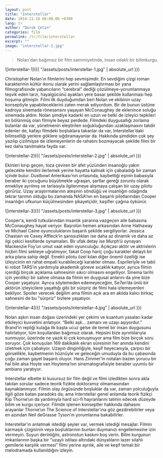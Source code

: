 ```yaml
---
layout: post
title: "Interstellar"
date: 2014-11-18 00:00:00 +0300
lang: tr
author: "Doruk Çetin"
categories: film
permalink: /tr/film/interstellar
excerpt: ""
image: "interstellar-1.jpg"
---
```

> Nolan'dan bağımsız bir film samimiyetinde, insan odaklı bir bilimkurgu.

![interstellar-1]({{ "/assets/posts/interstellar-1.jpg" | absolute_url }})

Christopher Nolan’ın filmlerini hep sevmişimdir. En sevdiğim çizgi roman karakterinin kültür ikonu olarak yerini sağlamlaştırması bir yana filmografisinde yabancıların “cerebral” dediği çözülmeye-yorumlanmaya teşvik eden tarzı, hayalgücünü ayakları yere basar şekilde kullanması hep hoşuma gitmiştir. Filmi ilk duyduğumdan beri Nolan ve ekibinin uzay konseptiyle yapabileceklerini zaten merak ediyordum. Bir de bunun üstüne kadroya sinemada rönesansını yaşayan McConaughey de eklenince soluğu sinemada aldım. Nolan şimdiye kadarki en uzun ve belki de izleyici tepkileri en bölünmüş olan filmiyle beyaz perdede. Filmdeki duygusallığı zorlama bulanlar da var, yönetmenin eleştirilen soğukluğundan uzaklaşmasını takdir edenler de, kafayı filmdeki boşluklara takanlar da var, Interstellar’daki bilimselliği yerlere göklere sığdıramayanlar da. Hakkında şimdiden çok şey yazılıp çizilmişse de izlemeyenlerin de rahatını bozmayacak şekilde filmi bir kez daha tanıtmakta fayda var.

![interstellar-2]({{ "/assets/posts/interstellar-2.jpg" | absolute_url }})

Ekinleri kırıp geçen, toza çeviren bir afet yüzünden insanoğlu yakın gelecekte kendini ilerlemek yerine hayatta kalmak için çabaladığı bir zaman içinde bulur. Dustbowl Amerikası’nın ortasında, kaybettiği eşinin babasıyla beraber iki çocuğunu büyütmekle uğraşan, şartlar gereği zorunlu olarak emekliye ayrılmış ve tarlasıyla ilgilenmeye alışmaya çalışan bir uzay pilotu görürüz. Uzay araştırmalarının ateşinin söndüğü ve insanlığın odağında tekrar tarımın olduğu bu zamanda NASA’nın en başarılı pilotlarından Cooper insanlığın ufkunun küçülmesinden şikayetçidir, kaşifler çağına öykünür.

![interstellar-3]({{ "/assets/posts/interstellar-3.jpg" | absolute_url }})

Cooper'a, kendi tutkularından insanlık yararına vazgeçen aile babasına McConaughey hayat veriyor. Başrolün hemen arkasından Anne Hathaway ve Michael Caine oyunculuklarını başarılı şekilde sergiliyorlar. Jessica Chastain ve Casey Affleck’in şanssızlıkları ise daha az dinamik ve daha az ilgi çekici kesitlerde oynamaları. Bir ufak detay ise Murph‘ü oynayan Mackenzie Foy’un umut vaat eden oyunculuğu. Açıkçası aktör ve aktrislerin hiçbiri filmi sekteye uğratmıyor, fakat Coop hariç çoğu karakter detaylı bir arka plana sahip değil. Emekli pilotu özel kılan diğer önemli özelliği ise izleyicinin en rahat empati kurabileceği karakter olması. Esprileriyle ve tabii ki robot TARS’ın yardımıyla akademik göreve sıcaklık katıyor, ayrıca filmin içerdiği birçok açıklama sahnesinin sıkıcı olmasını engelliyor. Sinema tarihi için yenilikçi bir sahne olmasa da filmin en duygusal anlarını da yine bize Cooper yaşatıyor. Ayrıca söylemeden edemeyeceğim, Se7en’da ünlü bir aktörün izleyicilere yaşattığı gibi bir sürpriz de filmi hala izlemeyenleri bekliyor. Spoiler verecek değilim ama filmin açık ara en akılda kalıcı birkaç sahnesini de bu "sürpriz" bizlere yaşatıyor.

![interstellar-4]({{ "/assets/posts/interstellar-4.jpg" | absolute_url }})

Nolan aşkın insan doğası üzerindeki yer çekimi ve kuantum yasaları kadar etkileyici kuvvetini anlatıyor. “Belki aşk... zamanı ve uzayı aşıyordur.” Brand’in repliği kulağa ilk başta ucuz gelse de temel bir insan duygusunu hatırlatıyor, tüm koşullardan bağımsız olarak. Hepsini bize ayrıntılarıyla sunmuyor, üzerinde ne yazık ki çok konuşmuyor ama film bize birçok soru soruyor. Çok konuşulan 169 dakikalık ekran süresinin her anında kendini izletmek için çabalıyor. Uzayın dinginliğiyle, keşif heyecanıyla, çarpıcı bir görsellikle, kaybetmenin hüznüyle ve geleceğin umuduyla da bu çabasında çoğu zaman gayet başarılı oluyor. Hans Zimmer’in notaları bazen yorucu bir hal bile alsa Hoyte van Hoytema’nın sinematografisiyle beraber uyumlu bir ambians yaratıyor.

Interstellar elbette ki kusursuz bir film değil ve filmi izledikten sonra akla takılan sorular sadece teorik fizikte doktoramız olmamasından kaynaklanmıyor. Filmin olay örgüsünde boşluklar da var, zaman yolculuğuyla ilgili göze batan paradoks da; ama Interstellar genel anlamda teorik fizikçi Kip Thorne’un da yardımıyla hard sci-fi hayranlarını tatmin edecek düzeyde bilim ve kurgu içeriyor. Filmde işlenen konseptler hakkında dahasını arayanlar Thorne’un The Science of Interstellar’ına göz gezdirebilirler veya en azından Neil deGrasse Tyson’ın yorumlarına bakabilirler.

Interstellar’ın anlatmak istediği şeyler var, vermek istediği mesajlar. Filmin karmaşık çizgisinin veya boşluklarının bunları duymanızı engellemesine izin vermeyin. Suyun derinliğini, astronotun kaskını boş verin. Bilim kurgunun imkanlarının başka bir “uzaylı istilası altındaki dünyalıların lazer silahlı gemilerle karşılık vermesi” filmi yerine ayrılık, aile ve keşif temalı bir melodramada kullanıldığını izleyin.